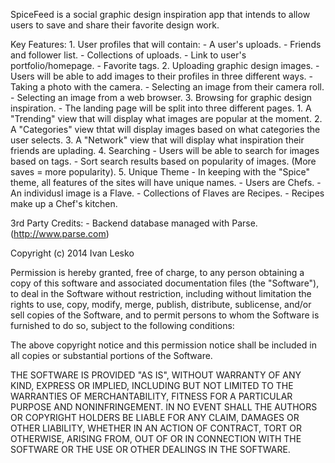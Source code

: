 SpiceFeed is a social graphic design inspiration app that intends to allow users to save and share their favorite design work.

Key Features:
	1. User profiles that will contain: 
		- A user's uploads.
		- Friends and follower list.
		- Collections of uploads.
		- Link to user's portfolio/homepage.
		- Favorite tags.
	2. Uploading graphic design images.
		- Users will be able to add images to their profiles in three different ways.
			- Taking a photo with the camera.
			- Selecting an image from their camera roll.
			- Selecting an image from a web browser.
	3. Browsing for graphic design inspiration.
		- The landing page will be split into three different pages.
			1. A "Trending" view that will display what images are popular at the moment.
			2. A "Categories" view thtat will display images based on what categories the user selects.
			3. A "Network" view that will display what inspiration their friends are uplading.
	4. Searching
		- Users will be able to search for images based on tags.
		- Sort search results based on popularity of images. (More saves = more popularity).
	5. Unique Theme
		- In keeping with the "Spice" theme, all features of the sites will have unique names.
			- Users are Chefs.
			- An individusl image is a Flave.
			- Collections of Flaves are Recipes.
			- Recipes make up a Chef's kitchen.


3rd Party Credits:
	- Backend database managed with Parse. (http://www.parse.com)

Copyright (c) 2014 Ivan Lesko

Permission is hereby granted, free of charge, to any person obtaining a copy
of this software and associated documentation files (the "Software"), to deal
in the Software without restriction, including without limitation the rights
to use, copy, modify, merge, publish, distribute, sublicense, and/or sell
copies of the Software, and to permit persons to whom the Software is
furnished to do so, subject to the following conditions:

The above copyright notice and this permission notice shall be included in
all copies or substantial portions of the Software.

THE SOFTWARE IS PROVIDED "AS IS", WITHOUT WARRANTY OF ANY KIND, EXPRESS OR
IMPLIED, INCLUDING BUT NOT LIMITED TO THE WARRANTIES OF MERCHANTABILITY,
FITNESS FOR A PARTICULAR PURPOSE AND NONINFRINGEMENT. IN NO EVENT SHALL THE
AUTHORS OR COPYRIGHT HOLDERS BE LIABLE FOR ANY CLAIM, DAMAGES OR OTHER
LIABILITY, WHETHER IN AN ACTION OF CONTRACT, TORT OR OTHERWISE, ARISING FROM,
OUT OF OR IN CONNECTION WITH THE SOFTWARE OR THE USE OR OTHER DEALINGS IN
THE SOFTWARE.